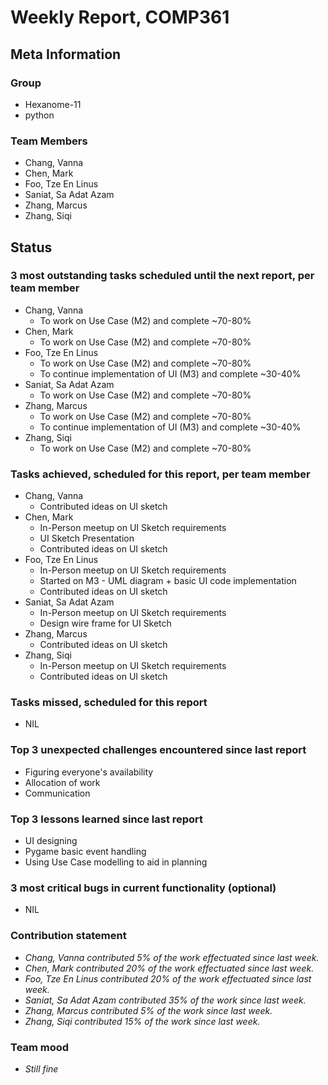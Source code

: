 # Weekly Report, COMP361

## Meta Information

### Group

 * Hexanome-11
 * python

### Team Members

 * Chang, Vanna
 * Chen, Mark
 * Foo, Tze En Linus
 * Saniat, Sa Adat Azam
 * Zhang, Marcus
 * Zhang, Siqi

## Status

### 3 most outstanding tasks scheduled until the next report, per team member

 * Chang, Vanna
	* To work on Use Case (M2) and complete ~70-80%
 * Chen, Mark
	* To work on Use Case (M2) and complete ~70-80%
 * Foo, Tze En Linus
	* To work on Use Case (M2) and complete ~70-80%
	* To continue implementation of UI (M3) and complete ~30-40%
 * Saniat, Sa Adat Azam
	* To work on Use Case (M2) and complete ~70-80%
 * Zhang, Marcus
	* To work on Use Case (M2) and complete ~70-80%
	* To continue implementation of UI (M3) and complete ~30-40%
 * Zhang, Siqi
	* To work on Use Case (M2) and complete ~70-80%

### Tasks achieved, scheduled for this report, per team member

 * Chang, Vanna
	* Contributed ideas on UI sketch
 * Chen, Mark
	* In-Person meetup on UI Sketch requirements
	* UI Sketch Presentation
	* Contributed ideas on UI sketch
 * Foo, Tze En Linus
	* In-Person meetup on UI Sketch requirements
	* Started on M3 - UML diagram + basic UI code implementation
	* Contributed ideas on UI sketch
 * Saniat, Sa Adat Azam
	* In-Person meetup on UI Sketch requirements
	* Design wire frame for UI Sketch
 * Zhang, Marcus
	* Contributed ideas on UI sketch
 * Zhang, Siqi
	* In-Person meetup on UI Sketch requirements
	* Contributed ideas on UI sketch

### Tasks missed, scheduled for this report

 * NIL

### Top 3 unexpected challenges encountered since last report

 * Figuring everyone's availability
 * Allocation of work
 * Communication

### Top 3 lessons learned since last report

 * UI designing
 * Pygame basic event handling
 * Using Use Case modelling to aid in planning

### 3 most critical bugs in current functionality (optional)

 * NIL

### Contribution statement

 * *Chang, Vanna contributed 5% of the work effectuated since last week.*
 * *Chen, Mark contributed 20% of the work effectuated since last week.*
 * *Foo, Tze En Linus contributed 20% of the work effectuated since last week.*
 * *Saniat, Sa Adat Azam contributed 35% of the work since last week.*
 * *Zhang, Marcus contributed 5% of the work since last week.*
 * *Zhang, Siqi contributed 15% of the work since last week.*

### Team mood

 * *Still fine*
